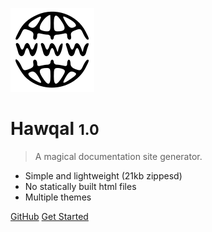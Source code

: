 
![logo](icon.svg)

# Hawqal <small>1.0</small>

> A magical documentation site generator.

- Simple and lightweight (21kb zippesd)
- No statically built html files
- Multiple themes

[GitHub](https://github.com/CapregSoft)
[Get Started](#docsify)